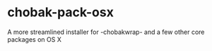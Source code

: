 # chobak-pack-osx
A more streamlined installer for -chobakwrap- and a few other core packages on OS X

